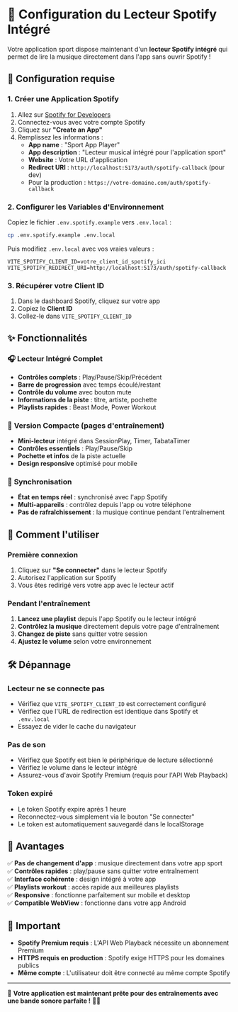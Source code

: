 # 🎵 Configuration du Lecteur Spotify Intégré

Votre application sport dispose maintenant d'un **lecteur Spotify intégré** qui permet de lire la musique directement dans l'app sans ouvrir Spotify !

## 🚀 Configuration requise

### 1. Créer une Application Spotify

1. Allez sur [Spotify for Developers](https://developer.spotify.com/dashboard)
2. Connectez-vous avec votre compte Spotify
3. Cliquez sur **"Create an App"**
4. Remplissez les informations :
   - **App name** : "Sport App Player"
   - **App description** : "Lecteur musical intégré pour l'application sport"
   - **Website** : Votre URL d'application
   - **Redirect URI** : `http://localhost:5173/auth/spotify-callback` (pour dev)
   - Pour la production : `https://votre-domaine.com/auth/spotify-callback`

### 2. Configurer les Variables d'Environnement

Copiez le fichier `.env.spotify.example` vers `.env.local` :

```bash
cp .env.spotify.example .env.local
```

Puis modifiez `.env.local` avec vos vraies valeurs :

```env
VITE_SPOTIFY_CLIENT_ID=votre_client_id_spotify_ici
VITE_SPOTIFY_REDIRECT_URI=http://localhost:5173/auth/spotify-callback
```

### 3. Récupérer votre Client ID

1. Dans le dashboard Spotify, cliquez sur votre app
2. Copiez le **Client ID**
3. Collez-le dans `VITE_SPOTIFY_CLIENT_ID`

## ✨ Fonctionnalités

### 🎧 **Lecteur Intégré Complet**
- **Contrôles complets** : Play/Pause/Skip/Précédent
- **Barre de progression** avec temps écoulé/restant
- **Contrôle du volume** avec bouton mute
- **Informations de la piste** : titre, artiste, pochette
- **Playlists rapides** : Beast Mode, Power Workout

### 📱 **Version Compacte** (pages d'entraînement)
- **Mini-lecteur** intégré dans SessionPlay, Timer, TabataTimer
- **Contrôles essentiels** : Play/Pause/Skip
- **Pochette et infos** de la piste actuelle
- **Design responsive** optimisé pour mobile

### 🔄 **Synchronisation**
- **État en temps réel** : synchronisé avec l'app Spotify
- **Multi-appareils** : contrôlez depuis l'app ou votre téléphone
- **Pas de rafraîchissement** : la musique continue pendant l'entraînement

## 🎵 **Comment l'utiliser**

### Première connexion
1. Cliquez sur **"Se connecter"** dans le lecteur Spotify
2. Autorisez l'application sur Spotify
3. Vous êtes redirigé vers votre app avec le lecteur actif

### Pendant l'entraînement
1. **Lancez une playlist** depuis l'app Spotify ou le lecteur intégré
2. **Contrôlez la musique** directement depuis votre page d'entraînement
3. **Changez de piste** sans quitter votre session
4. **Ajustez le volume** selon votre environnement

## 🛠️ **Dépannage**

### Lecteur ne se connecte pas
- Vérifiez que `VITE_SPOTIFY_CLIENT_ID` est correctement configuré
- Vérifiez que l'URL de redirection est identique dans Spotify et `.env.local`
- Essayez de vider le cache du navigateur

### Pas de son
- Vérifiez que Spotify est bien le périphérique de lecture sélectionné
- Vérifiez le volume dans le lecteur intégré
- Assurez-vous d'avoir Spotify Premium (requis pour l'API Web Playback)

### Token expiré
- Le token Spotify expire après 1 heure
- Reconnectez-vous simplement via le bouton "Se connecter"
- Le token est automatiquement sauvegardé dans le localStorage

## 🎯 **Avantages**

✅ **Pas de changement d'app** : musique directement dans votre app sport  
✅ **Contrôles rapides** : play/pause sans quitter votre entraînement  
✅ **Interface cohérente** : design intégré à votre app  
✅ **Playlists workout** : accès rapide aux meilleures playlists  
✅ **Responsive** : fonctionne parfaitement sur mobile et desktop  
✅ **Compatible WebView** : fonctionne dans votre app Android  

## 🚨 **Important**

- **Spotify Premium requis** : L'API Web Playback nécessite un abonnement Premium
- **HTTPS requis en production** : Spotify exige HTTPS pour les domaines publics
- **Même compte** : L'utilisateur doit être connecté au même compte Spotify

---

🎵 **Votre application est maintenant prête pour des entraînements avec une bande sonore parfaite !** 🏋️‍♂️